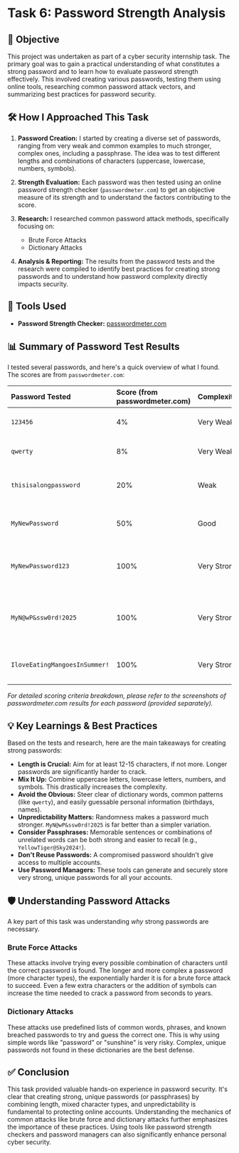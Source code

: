 # Task 6: Password Strength Analysis

## 🚀 Objective

This project was undertaken as part of a cyber security internship task. The primary goal was to gain a practical understanding of what constitutes a strong password and to learn how to evaluate password strength effectively. This involved creating various passwords, testing them using online tools, researching common password attack vectors, and summarizing best practices for password security.

## 🛠️ How I Approached This Task

1.  **Password Creation:** I started by creating a diverse set of passwords, ranging from very weak and common examples to much stronger, complex ones, including a passphrase. The idea was to test different lengths and combinations of characters (uppercase, lowercase, numbers, symbols).

2.  **Strength Evaluation:** Each password was then tested using an online password strength checker (`passwordmeter.com`) to get an objective measure of its strength and to understand the factors contributing to the score.

3.  **Research:** I researched common password attack methods, specifically focusing on:
    * Brute Force Attacks
    * Dictionary Attacks

4.  **Analysis & Reporting:** The results from the password tests and the research were compiled to identify best practices for creating strong passwords and to understand how password complexity directly impacts security.

## 🔧 Tools Used

* **Password Strength Checker:** [passwordmeter.com](https://passwordmeter.com/)

## 📊 Summary of Password Test Results

I tested several passwords, and here's a quick overview of what I found. The scores are from `passwordmeter.com`:

| Password Tested              | Score (from passwordmeter.com) | Complexity    | Key Observations                                                                       |
| :--------------------------- | :----------------------------- | :------------ | :------------------------------------------------------------------------------------- |
| `123456`                     | 4%                             | Very Weak     | Extremely common, short, numbers only.                                        |
| `qwerty`                     | 8%                             | Very Weak     | Common keyboard pattern, short, predictable.                                    |
| `thisisalongpassword`        | 20%                            | Weak          | Long, but only lowercase letters; no numbers or symbols.                           |
| `MyNewPassword`              | 50%                            | Good          | Mix of uppercase and lowercase, but missing numbers/symbols.               |
| `MyNewPassword123`           | 100%                           | Very Strong   | Good length, includes uppercase, lowercase, and numbers.                         |
| `MyN@wP&ssw0rd!2025`         | 100%                           | Very Strong   | Excellent mix of uppercase, lowercase, numbers, and symbols; good length.      |
| `IloveEatingMangoesInSummer!`| 100%                           | Very Strong   | Long passphrase, good complexity with mixed case and a symbol.                   |

*For detailed scoring criteria breakdown, please refer to the screenshots of passwordmeter.com results for each password (provided separately).*

## 💡 Key Learnings & Best Practices

Based on the tests and research, here are the main takeaways for creating strong passwords:

* **Length is Crucial:** Aim for at least 12-15 characters, if not more. Longer passwords are significantly harder to crack.
* **Mix It Up:** Combine uppercase letters, lowercase letters, numbers, and symbols. This drastically increases the complexity.
* **Avoid the Obvious:** Steer clear of dictionary words, common patterns (like `qwerty`), and easily guessable personal information (birthdays, names). 
* **Unpredictability Matters:** Randomness makes a password much stronger. `MyN@wP&ssw0rd!2025` is far better than a simpler variation. 
* **Consider Passphrases:** Memorable sentences or combinations of unrelated words can be both strong and easier to recall (e.g., `YellowTiger@Sky2024!`). 
* **Don't Reuse Passwords:** A compromised password shouldn't give access to multiple accounts. 
* **Use Password Managers:** These tools can generate and securely store very strong, unique passwords for all your accounts.

## 🛡️ Understanding Password Attacks

A key part of this task was understanding *why* strong passwords are necessary.

### Brute Force Attacks
These attacks involve trying every possible combination of characters until the correct password is found. The longer and more complex a password (more character types), the exponentially harder it is for a brute force attack to succeed. Even a few extra characters or the addition of symbols can increase the time needed to crack a password from seconds to years.

### Dictionary Attacks
These attacks use predefined lists of common words, phrases, and known breached passwords to try and guess the correct one. This is why using simple words like "password" or "sunshine" is very risky. Complex, unique passwords not found in these dictionaries are the best defense.

## ✅ Conclusion

This task provided valuable hands-on experience in password security. It's clear that creating strong, unique passwords (or passphrases) by combining length, mixed character types, and unpredictability is fundamental to protecting online accounts. Understanding the mechanics of common attacks like brute force and dictionary attacks further emphasizes the importance of these practices. Using tools like password strength checkers and password managers can also significantly enhance personal cyber security.
